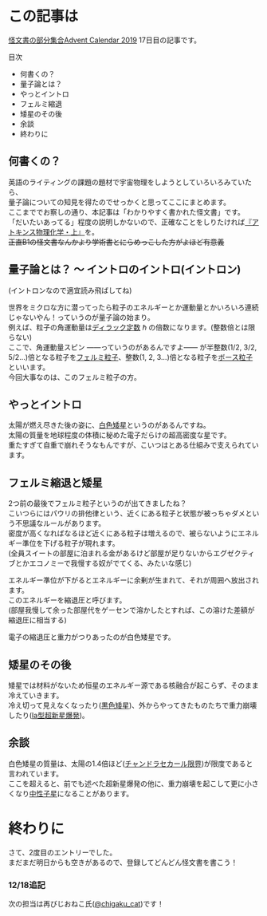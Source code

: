 # この記事は
[怪文書の部分集合Advent Calendar 2019](https://adventar.org/calendars/3993) 17日目の記事です。

目次
- 何書くの？  
- 量子論とは？  
- やっとイントロ  
- フェルミ縮退  
- 矮星のその後  
- 余談  
- 終わりに  

## 何書くの？
英語のライティングの課題の題材で宇宙物理をしようとしていろいろみていたら、  
量子論についての知見を得たのでせっかくと思ってここにまとめます。  
ここまででお察しの通り、本記事は「わかりやすく書かれた怪文書」です。  
「だいたいあってる」程度の説明しかないので、正確なことをしりたければ[『アトキンス物理化学・上』](https://www.amazon.co.jp/%E3%82%A2%E3%83%88%E3%82%AD%E3%83%B3%E3%82%B9%E7%89%A9%E7%90%86%E5%8C%96%E5%AD%A6%E3%80%88%E4%B8%8A%E3%80%89-Peter-Atkins/dp/4807909088)を。  
~~正直B1の怪文書なんかより学術書とにらめっこした方がよほど有意義~~

## 量子論とは？ ～ イントロのイントロ(イントロン)
(イントロンなので適宜読み飛ばしてね)

世界をミクロな方に潜ってったら粒子のエネルギーとか運動量とかいろいろ連続じゃないやん！っていうのが量子論の始まり。  
例えば、粒子の角運動量は[ディラック定数](https://ja.wikipedia.org/wiki/%E3%83%87%E3%82%A3%E3%83%A9%E3%83%83%E3%82%AF%E5%AE%9A%E6%95%B0)  &#x210F; の倍数になります。(整数倍とは限らない)  
ここで、角運動量スピン ――っていうのがあるんですよ―― が半整数(1/2, 3/2, 5/2...)倍となる粒子を[フェルミ粒子](https://ja.wikipedia.org/wiki/%E3%83%95%E3%82%A7%E3%83%AB%E3%83%9F%E7%B2%92%E5%AD%90)、整数(1, 2, 3...)倍となる粒子を[ボース粒子](https://ja.wikipedia.org/wiki/%E3%83%9C%E3%83%BC%E3%82%B9%E7%B2%92%E5%AD%90)といいます。  
今回大事なのは、このフェルミ粒子の方。

## やっとイントロ
太陽が燃え尽きた後の姿に、[白色矮星](https://ja.wikipedia.org/wiki/%E7%99%BD%E8%89%B2%E7%9F%AE%E6%98%9F)というのがあるんですね。  
太陽の質量を地球程度の体積に秘めた電子だらけの超高密度な星です。  
重たすぎて自重で崩れそうなもんですが、こいつはとある仕組みで支えられています。

## フェルミ縮退と矮星
2つ前の最後でフェルミ粒子というのが出てきましたね？  
こいつらにはパウリの排他律という、近くにある粒子と状態が被っちゃダメという不思議なルールがあります。  
密度が高くなればなるほど近くにある粒子は増えるので、被らないようにエネルギー準位を下げる粒子が現れます。  
(全員スイートの部屋に泊まれる金があるけど部屋が足りないからエグゼクティブとかエコノミーで我慢する奴がでてくる、みたいな感じ)  

エネルギー準位が下がるとエネルギーに余剰が生まれて、それが周囲へ放出されます。  
このエネルギーを縮退圧と呼びます。  
(部屋我慢して余った部屋代をゲーセンで溶かしたとすれば、この溶けた差額が縮退圧に相当する)  

電子の縮退圧と重力がつりあったのが白色矮星です。  

## 矮星のその後
矮星では材料がないため恒星のエネルギー源である核融合が起こらず、そのまま冷えていきます。  
冷え切って見えなくなったり([黒色矮星](https://ja.wikipedia.org/wiki/%E9%BB%92%E8%89%B2%E7%9F%AE%E6%98%9F))、外からやってきたものたちで重力崩壊したり([Ia型超新星爆発](https://ja.wikipedia.org/wiki/%E8%B6%85%E6%96%B0%E6%98%9F#Ia%E5%9E%8B))。

## 余談
白色矮星の質量は、太陽の1.4倍ほど([チャンドラセカール限界](https://ja.wikipedia.org/wiki/%E3%83%81%E3%83%A3%E3%83%B3%E3%83%89%E3%83%A9%E3%82%BB%E3%82%AB%E3%83%BC%E3%83%AB%E9%99%90%E7%95%8C))が限度であると言われています。  
ここを超えると、前でも述べた超新星爆発の他に、重力崩壊を起こして更に小さくなり[中性子星](https://ja.wikipedia.org/wiki/%E4%B8%AD%E6%80%A7%E5%AD%90%E6%98%9F)になることがあります。

# 終わりに
さて、2度目のエントリーでした。  
まだまだ明日からも空きがあるので、登録してどんどん怪文書を書こう！

### 12/18追記
次の担当は再びじおねこ氏([@chigaku_cat](https://twitter.com/chigaku_cat))です！
